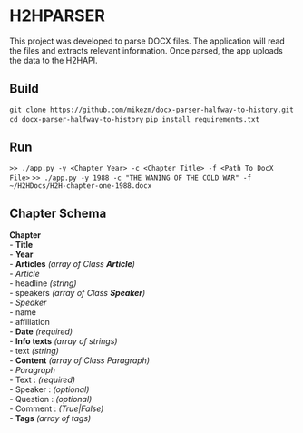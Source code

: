 # H2HPARSER

This project was developed to parse DOCX files. The application will read the files and extracts relevant information. Once parsed, the app uploads the data to the H2HAPI.

## Build

`git clone https://github.com/mikezm/docx-parser-halfway-to-history.git`
`cd docx-parser-halfway-to-history`
`pip install requirements.txt`

## Run

`>> ./app.py -y <Chapter Year> -c <Chapter Title> -f <Path To DocX File>`
`>> ./app.py -y 1988 -c "THE WANING OF THE COLD WAR" -f ~/H2HDocs/H2H-chapter-one-1988.docx`

## Chapter Schema

**Chapter**  
    - **Title**  
    - **Year**  
    - **Articles** *(array of Class **Article**)*  
        - *Article*  
            - headline *(string)*   
            - speakers *(array of Class **Speaker**)*  
                - *Speaker*  
                    - name  
                    - affiliation  
    - **Date** *(required)*  
    - **Info texts** *(array of strings)*  
        - text *(string)*  
    - **Content** *(array of Class Paragraph)*  
        - *Paragraph*  
            - Text     : *(required)*  
            - Speaker  : *(optional)*  
            - Question : *(optional)*  
            - Comment  : *(True|False)*  
    - **Tags** *(array of tags)*  